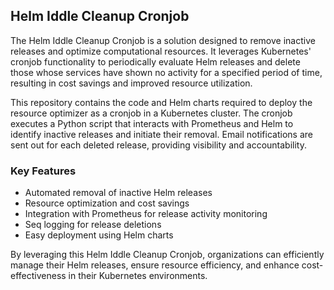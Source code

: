 ## Helm Iddle Cleanup Cronjob

The Helm Iddle Cleanup Cronjob is a solution designed to remove inactive releases and optimize computational resources. It leverages Kubernetes' cronjob functionality to periodically evaluate Helm releases and delete those whose services have shown no activity for a specified period of time, resulting in cost savings and improved resource utilization.

This repository contains the code and Helm charts required to deploy the resource optimizer as a cronjob in a Kubernetes cluster. The cronjob executes a Python script that interacts with Prometheus and Helm to identify inactive releases and initiate their removal. Email notifications are sent out for each deleted release, providing visibility and accountability.

### Key Features

- Automated removal of inactive Helm releases
- Resource optimization and cost savings
- Integration with Prometheus for release activity monitoring
- Seq logging for release deletions
- Easy deployment using Helm charts

By leveraging this Helm Iddle Cleanup Cronjob, organizations can efficiently manage their Helm releases, ensure resource efficiency, and enhance cost-effectiveness in their Kubernetes environments.
